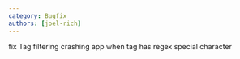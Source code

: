 ```yaml
---
category: Bugfix
authors: [joel-rich]
---
```


fix Tag filtering crashing app when tag has regex special character
